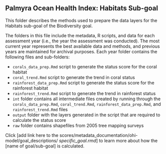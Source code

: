 ## Palmyra Ocean Health Index: Habitats Sub-goal 

This folder describes the methods used to prepare the data layers for the Habitats sub-goal of the Biodiversity goal.     

The folders in this file include the metadata, R scripts, and data for each assessment year (i.e., the year the assessment was conducted). The most current year represents the best available data and methods, and previous years are maintained for archival purposes. Each year folder contains the following files and sub-folders:  

- `corals_data_prep.Rmd` script to generate the status score for the coral habitat   
- `coral_trend.Rmd` script to generate the trend in coral status   
- `rainforest_data_prep.Rmd` script to generate the status score for the rainforest habitat   
- `rainforest_trend.Rmd` script to generate the trend in rainforest status   
- `int` folder contains all intermediate files created by running through the `corals_data_prep.Rmd`, `coral_trend.Rmd`, `rainforest_data_prep.Rmd`, and `rainforest_trend.Rmd` files      
- `output` folder with the layers generated in the script that are required to calculate the status score    
- `raw` folder contains shapefiles from 2005 tree mapping surveys   

Click [add link here to the scores/metadata_documentation/ohi-model/goal_descriptions/ *specific_goal.rmd*] to learn more about how the [name of goal/sub-goal] is calculated. 





